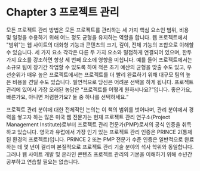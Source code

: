 # Chapter 3 프로젝트 관리

모든 프로젝트 관리 방법은 모든 프로젝트를 관리하는 세 가지 핵심 요소인 범위, 비용 및 일정을 수용하기 위해 어느 정도 균형을 유지하는 역할을 합니다. 웹 프로젝트에서 "범위"는 웹 사이트의 대화형 기능과 콘텐츠의 크기, 깊이, 전체 기능의 조합으로 이해할 수 있습니다. 세 가지 요소 각각은 다른 두 가지 요소와 밀접하게 연결되어 있으며, 한두 가지 요소를 강조하면 항상 세 번째 요소에 영향을 미칩니다. 예를 들어 프로젝트에서는 소규모 팀이 장기간 작업할 수 있도록 하여 적은 초기 예산의 균형을 맞출 수도 있고, 우선순위가 매우 높은 프로젝트에서는 프로젝트를 더 빨리 완료하기 위해 대규모 팀의 높은 비용을 견딜 수도 있습니다. 필연적으로 당신은 어려운 선택을 하게 됩니다. 프로젝트 관리에 있어서 가장 오래된 농담은 “프로젝트를 어떻게 원하시나요?”입니다. 좋은가요, 빠른가요, 아니면 저렴한가요? 둘 중 하나를 선택하세요.”

프로젝트 관리 분야에 대한 전체적인 논의는 이 책의 범위를 벗어나며, 관리 분야에서 경력을 쌓고자 하는 많은 미국 웹 전문가는 현재 프로젝트 관리 연구소(Project Management Institute)로부터 프로젝트 관리 전문가(PMP)로서의 공식 인증을 취득하고 있습니다. 영국과 유럽에서 가장 인기 있는 프로젝트 관리 인증은 PRINCE 2(통제된 환경의 프로젝트)입니다. PRINCE 2 또는 PMP 전문가 수준 인증은 일반적으로 완료하는 데 몇 년이 걸리며 본질적으로 프로젝트 관리 기술 분야의 석사 학위와 동일합니다. 그러나 웹 사이트 개발 및 온라인 콘텐츠 프로젝트 관리의 기본을 이해하기 위해 수년간 공부하고 연습할 필요는 없습니다.

